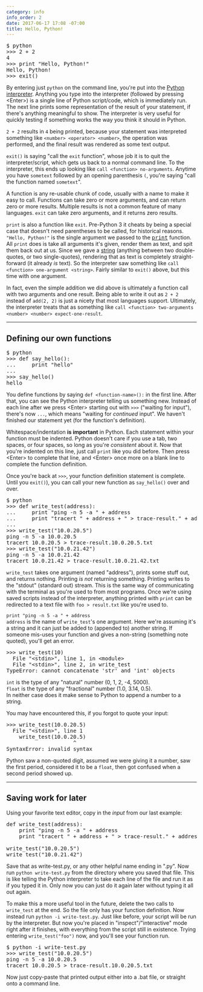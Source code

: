 ```yaml
---
category: info
info_order: 2
date: 2017-06-17 17:08 -07:00
title: Hello, Python!
---
```


<pre>
$ python
>>> 2 + 2
4
>>> print "Hello, Python!"
Hello, Python!
>>> exit()
</pre>

<!-- more -->

By entering just `python` on the command line, you're put into the [Python interpreter](https://docs.python.org/2/tutorial/interpreter.html).
Anything you type into the interpreter (followed by pressing &lt;Enter&gt;) is a single line of Python script/code, which is immediately run.
The next line prints some representation of the result of your statement, if there's anything meaningful to show.  The interpreter is very useful for quickly testing if something works the way you think it should in Python.

`2 + 2` results in `4` being printed, because your statement was interpreted something like `<number> <operator> <number>`, the operation was performed,
and the final result was rendered as some text output.

`exit()` is saying "call the `exit` function", whose job it is to quit the interpreter/script, which gets us back to a normal command line.
To the interpreter, this ends up looking like `call <function> no-arguments`.  Anytime you have `sometext` followed by an opening parenthesis `(`,
you're saying "call the function named `sometext`".

A function is any re-usable chunk of code, usually with a name to make it easy to call.  Functions can take zero or more arguments, and can return
zero or more results.  Multiple results is not a common feature of many languages.  `exit` can take zero arguments, and it returns zero results.

`print` is also a function like `exit`.  Pre-Python 3 it cheats by being a special case that doesn't need parentheses to be called, for historical reasons.
`"Hello, Python!"` is the single argument we passed to the <tt>[print](https://docs.python.org/2/library/functions.html?highlight=print#print)</tt> function.  All `print` does is take all arguments it's given, render
them as text, and spit them back out at us.  Since we gave a [string](https://docs.python.org/2/library/string.html) (anything between
two double-quotes, or two single-quotes), rendering that as text is completely straight-forward (it already *is* text).
So the interpreter saw something like `call <function> one-argument <string>`.  Fairly similar to `exit()` above, but this time with one argument.

In fact, even the simple addition we did above is ultimately a function call with two arguments and one result.
Being able to write it out as `2 + 2` instead of `add(2, 2)` is just a nicety that most languages support.
Ultimately, the interpreter treats that as something like `call <function> two-arguments <number> <number> expect-one-result`.

---

## Defining our own functions

<pre>
$ python
>>> def say_hello():
...     print "hello"
... 
>>> say_hello()
hello
</pre>

You define functions by saying `def <function-name>():` in the first line.
After that, you can see the Python interpreter telling us something new.  Instead of each line after we press &lt;Enter&gt; starting out with `>>>` ("waiting for input"), there's now `...`, which means "waiting for *continued* input".
We haven't finished our statement yet (for the function's definition).

Whitespace/indentation **is important** in Python.  Each statement within your function must be indented.  Python doesn't care if you use a tab, two spaces, or four spaces, so long as you're *consistent* about it.
Now that you're indented on this line, just call `print` like you did before.  Then press &lt;Enter&gt; to complete that line, and &lt;Enter&gt; once more on a blank line to complete the function definition.

Once you're back at `>>>`, your function definition statement is complete.  Until you `exit()`), you can call your new function as `say_hello()` over and over.

<pre>
$ python
>>> def write_test(address):
...     print "ping -n 5 -a " + address
...     print "tracert " + address + " > trace-result." + address + ".txt"
... 
>>> write_test("10.0.20.5")
ping -n 5 -a 10.0.20.5
tracert 10.0.20.5 > trace-result.10.0.20.5.txt
>>> write_test("10.0.21.42")
ping -n 5 -a 10.0.21.42
tracert 10.0.21.42 > trace-result.10.0.21.42.txt
</pre>

`write_test` takes one argument (named "address"), prints some stuff out, and returns nothing.
Printing *is not* returning something.  Printing writes to the "stdout" (standard out) stream.
This is the same way of communicating with the terminal as you're used to from most programs.  Once we're using saved scripts instead of the interpreter, anything printed with `print` can be redirected to a text file with `foo > result.txt` like you're used to.

`print "ping -n 5 -a " + address`<br/>
`address` is the name of `write_test`'s one argument.  Here we're assuming it's a string and it can just be added to (appended to) another string.  If someone mis-uses your function and gives a non-string (something note quoted), you'll get an error.

<pre>
>>> write_test(10)
  File "&lt;stdin&gt;", line 1, in &lt;module&gt;
  File "&lt;stdin&gt;", line 2, in write_test
TypeError: cannot concatenate 'str' and 'int' objects
</pre>

`int` is the type of any "natural" number (0, 1, 2, -4, 5000).<br/>
`float` is the type of any "fractional" number (1.0, 3.14, 0.5).<br/>
In neither case does it make sense to Python to append a number to a string.

You may have encountered this, if you forgot to quote your input:
<pre>
>>> write_test(10.0.20.5)
  File "&lt;stdin&gt;", line 1
    write_test(10.0.20.5)
                     ^
SyntaxError: invalid syntax
</pre>

Python saw a non-quoted digit, assumed we were giving it a number, saw the first period, considered it to be a `float`, then got confused when a second period showed up.

---

## Saving work for later

Using your favorite text editor, copy in the *input* from our last example:
<pre>
def write_test(address):
    print "ping -n 5 -a " + address
    print "tracert " + address + " > trace-result." + address + ".txt"

write_test("10.0.20.5")
write_test("10.0.21.42")
</pre>

Save that as write-test.py, or any other helpful name ending in ".py".  Now run `python write-test.py` from the directory where you saved that file.
This is like telling the Python interpreter to take each line of the file and run it as if you typed it in.  Only now you can just do it again later without typing it all out again.

To make this a more useful tool in the future, delete the two calls to `write_test` at the end.  So the file only has your function definition.
Now instead run `python -i write-test.py`.  Just like before, your script will be run by the interpreter.  But now you're placed in "inspect"/"interactive" mode right after it finishes, with everything from the script still in existence.  Trying entering `write_test("foo")` now, and you'll see your function run.

<pre>
$ python -i write-test.py
>>> write_test("10.0.20.5")
ping -n 5 -a 10.0.20.5
tracert 10.0.20.5 > trace-result.10.0.20.5.txt
</pre>

Now just copy-paste that printed output either into a .bat file, or straight onto a command line.

